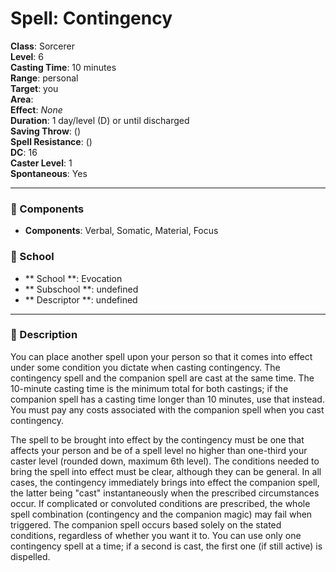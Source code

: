 
# Spell: Contingency
**Class**: Sorcerer  
**Level**: 6  
**Casting Time**: 10 minutes  
**Range**: personal  
**Target**: you  
**Area**:   
**Effect**: _None_  
**Duration**: 1 day/level (D) or until discharged  
**Saving Throw**:  ()  
**Spell Resistance**:  ()  
**DC**: 16  
**Caster Level**: 1  
**Spontaneous**: Yes

---

### 🔮 Components
- **Components**: Verbal, Somatic, Material, Focus

### 🏫 School
- ** School **: Evocation
- ** Subschool **: undefined
- ** Descriptor **: undefined
---

### 📜 Description
You can place another spell upon your person so that it comes into effect under some condition you dictate when casting contingency. The contingency spell and the companion spell are cast at the same time. The 10-minute casting time is the minimum total for both castings; if the companion spell has a casting time longer than 10 minutes, use that instead. You must pay any costs associated with the companion spell when you cast contingency.

The spell to be brought into effect by the contingency must be one that affects your person and be of a spell level no higher than one-third your caster level (rounded down, maximum 6th level). The conditions needed to bring the spell into effect must be clear, although they can be general. In all cases, the contingency immediately brings into effect the companion spell, the latter being "cast" instantaneously when the prescribed circumstances occur. If complicated or convoluted conditions are prescribed, the whole spell combination (contingency and the companion magic) may fail when triggered. The companion spell occurs based solely on the stated conditions, regardless of whether you want it to. You can use only one contingency spell at a time; if a second is cast, the first one (if still active) is dispelled.
